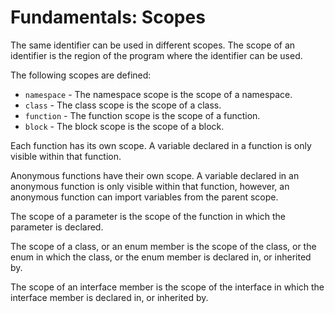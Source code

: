 # Fundamentals: Scopes

The same identifier can be used in different scopes. The scope of an identifier is the region of the program where the identifier can be used.

The following scopes are defined:

- `namespace` - The namespace scope is the scope of a namespace.
- `class` - The class scope is the scope of a class.
- `function` - The function scope is the scope of a function.
- `block` - The block scope is the scope of a block.

Each function has its own scope. A variable declared in a function is only visible within that function.

Anonymous functions have their own scope. A variable declared in an anonymous function is only visible within that function, however, an anonymous function can import variables from the parent scope.

The scope of a parameter is the scope of the function in which the parameter is declared.

The scope of a class, or an enum member is the scope of the class, or the enum in which the class, or the enum member is declared in, or inherited by.

The scope of an interface member is the scope of the interface in which the interface member is declared in, or inherited by.

